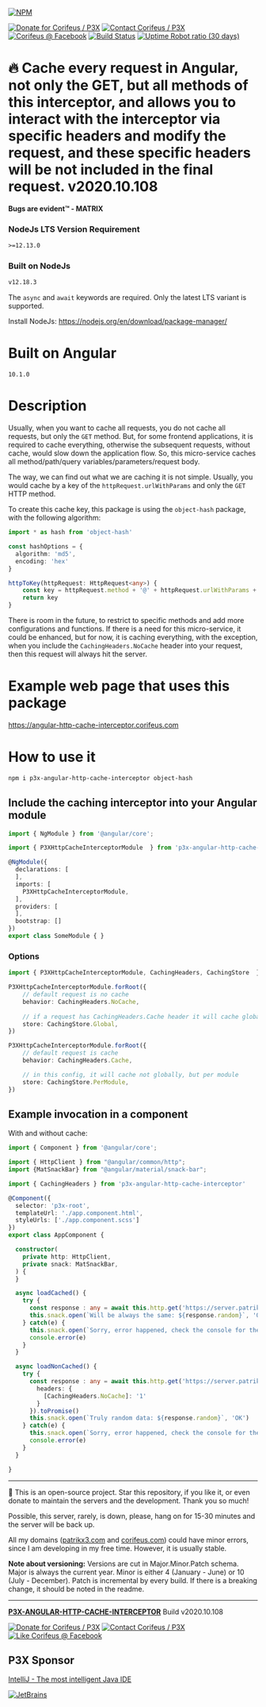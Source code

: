 [//]: #@corifeus-header

[![NPM](https://nodei.co/npm/p3x-angular-http-cache-interceptor.png?downloads=true&downloadRank=true)](https://www.npmjs.com/package/p3x-angular-http-cache-interceptor/)

  

[![Donate for Corifeus / P3X](https://img.shields.io/badge/Donate-Corifeus-003087.svg)](https://paypal.me/patrikx3) [![Contact Corifeus / P3X](https://img.shields.io/badge/Contact-P3X-ff9900.svg)](https://www.patrikx3.com/en/front/contact) [![Corifeus @ Facebook](https://img.shields.io/badge/Facebook-Corifeus-3b5998.svg)](https://www.facebook.com/corifeus.software)  [![Build Status](https://api.travis-ci.com/patrikx3/angular-http-cache-interceptor.svg?branch=master)](https://travis-ci.com/patrikx3/angular-http-cache-interceptor)
[![Uptime Robot ratio (30 days)](https://img.shields.io/uptimerobot/ratio/m780749701-41bcade28c1ea8154eda7cca.svg)](https://uptimerobot.patrikx3.com/)





# 🔥 Cache every request in Angular, not only the GET, but all methods of this interceptor, and allows you to interact with the interceptor via specific headers and modify the request, and these specific headers will be not included in the final request. v2020.10.108



**Bugs are evident™ - MATRIX️**
    

### NodeJs LTS Version Requirement
```txt
>=12.13.0
```

### Built on NodeJs
```txt
v12.18.3
```

The ```async``` and ```await``` keywords are required. Only the latest LTS variant is supported.

Install NodeJs:
https://nodejs.org/en/download/package-manager/


# Built on Angular

```text
10.1.0
```



# Description

                        
[//]: #@corifeus-header:end

<!--
Based on [@d4h/angular-http-cache](https://www.npmjs.com/package/@d4h/angular-http-cache), but it works without any configuration and a different implementation, so they are not the same at all, but the idea is the same.
-->

Usually, when you want to cache all requests, you do not cache all requests, but only the `GET` method. But, for some frontend applications, it is required to cache everything, otherwise the subsequent requests, without cache, would slow down the application flow.  So, this micro-service caches all method/path/query variables/parameters/request body.
  
The way, we can find out what we are caching it is not simple. Usually, you would cache by a key of the `httpRequest.urlWithParams` and only the `GET` HTTP method.

To create this cache key, this package is using the `object-hash` package, with the following algorithm:
```ts
import * as hash from 'object-hash'

const hashOptions = {
  algorithm: 'md5',
  encoding: 'hex'
}

httpToKey(httpRequest: HttpRequest<any>) {
    const key = httpRequest.method + '@' + httpRequest.urlWithParams + '@' + hash(httpRequest.params, hashOptions) + '@' + hash(httpRequest.body, hashOptions)
    return key
}
```

There is room in the future, to restrict to specific methods and add more configurations and functions. If there is a need for this micro-service, it could be enhanced, but for now, it is caching everything, with the exception, when you include the `CachingHeaders.NoCache` header into your request, then this request will always hit the server. 

# Example web page that uses this package
https://angular-http-cache-interceptor.corifeus.com

# How to use it

```bash
npm i p3x-angular-http-cache-interceptor object-hash
```

## Include the caching interceptor into your Angular module
```ts
import { NgModule } from '@angular/core';

import { P3XHttpCacheInterceptorModule  } from 'p3x-angular-http-cache-interceptor';

@NgModule({
  declarations: [
  ],
  imports: [
    P3XHttpCacheInterceptorModule,
  ],
  providers: [
  ],
  bootstrap: []
})
export class SomeModule { }
```

### Options
```ts
import { P3XHttpCacheInterceptorModule, CachingHeaders, CachingStore  } from 'p3x-angular-http-cache-interceptor';

P3XHttpCacheInterceptorModule.forRoot({
    // default request is no cache
    behavior: CachingHeaders.NoCache,
    
    // if a request has CachingHeaders.Cache header it will cache globally
    store: CachingStore.Global,
})

P3XHttpCacheInterceptorModule.forRoot({
    // default request is cache
    behavior: CachingHeaders.Cache,

    // in this config, it will cache not globally, but per module
    store: CachingStore.PerModule,
})
```

## Example invocation in a component

With and without cache:
```ts
import { Component } from '@angular/core';

import { HttpClient } from "@angular/common/http";
import {MatSnackBar} from "@angular/material/snack-bar";

import { CachingHeaders } from 'p3x-angular-http-cache-interceptor'

@Component({
  selector: 'p3x-root',
  templateUrl: './app.component.html',
  styleUrls: ['./app.component.scss']
})
export class AppComponent {

  constructor(
    private http: HttpClient,
    private snack: MatSnackBar,
  ) {
  }

  async loadCached() {
    try {
      const response : any = await this.http.get('https://server.patrikx3.com/api/core/util/random/32').toPromise()
      this.snack.open(`Will be always the same: ${response.random}`, 'OK')
    } catch(e) {
      this.snack.open(`Sorry, error happened, check the console for the error`, 'OK')
      console.error(e)
    }
  }

  async loadNonCached() {
    try {
      const response : any = await this.http.get('https://server.patrikx3.com/api/core/util/random/32', {
        headers: {
          [CachingHeaders.NoCache]: '1'
        }
      }).toPromise()
      this.snack.open(`Truly random data: ${response.random}`, 'OK')
    } catch(e) {
      this.snack.open(`Sorry, error happened, check the console for the error`, 'OK')
      console.error(e)
    }
  }

}
```



[//]: #@corifeus-footer

---

🙏 This is an open-source project. Star this repository, if you like it, or even donate to maintain the servers and the development. Thank you so much!

Possible, this server, rarely, is down, please, hang on for 15-30 minutes and the server will be back up.

All my domains ([patrikx3.com](https://patrikx3.com) and [corifeus.com](https://corifeus.com)) could have minor errors, since I am developing in my free time. However, it is usually stable.

**Note about versioning:** Versions are cut in Major.Minor.Patch schema. Major is always the current year. Minor is either 4 (January - June) or 10 (July - December). Patch is incremental by every build. If there is a breaking change, it should be noted in the readme.


---

[**P3X-ANGULAR-HTTP-CACHE-INTERCEPTOR**](https://corifeus.com/angular-http-cache-interceptor) Build v2020.10.108

[![Donate for Corifeus / P3X](https://img.shields.io/badge/Donate-Corifeus-003087.svg)](https://www.paypal.com/cgi-bin/webscr?cmd=_s-xclick&hosted_button_id=QZVM4V6HVZJW6)  [![Contact Corifeus / P3X](https://img.shields.io/badge/Contact-P3X-ff9900.svg)](https://www.patrikx3.com/en/front/contact) [![Like Corifeus @ Facebook](https://img.shields.io/badge/LIKE-Corifeus-3b5998.svg)](https://www.facebook.com/corifeus.software)


## P3X Sponsor

[IntelliJ - The most intelligent Java IDE](https://www.jetbrains.com/?from=patrikx3)

[![JetBrains](https://cdn.corifeus.com/assets/svg/jetbrains-logo.svg)](https://www.jetbrains.com/?from=patrikx3)




[//]: #@corifeus-footer:end
